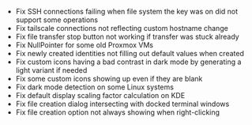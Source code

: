 - Fix SSH connections failing when file system the key was on did not support some operations
- Fix tailscale connections not reflecting custom hostname change
- Fix file transfer stop button not working if transfer was stuck already
- Fix NullPointer for some old Proxmox VMs
- Fix newly created identities not filling out default values when created
- Fix custom icons having a bad contrast in dark mode by generating a light variant if needed
- Fix some custom icons showing up even if they are blank
- Fix dark mode detection on some Linux systems
- Fix default display scaling factor calculation on KDE
- Fix file creation dialog intersecting with docked terminal windows
- Fix file creation option not always showing when right-clicking

